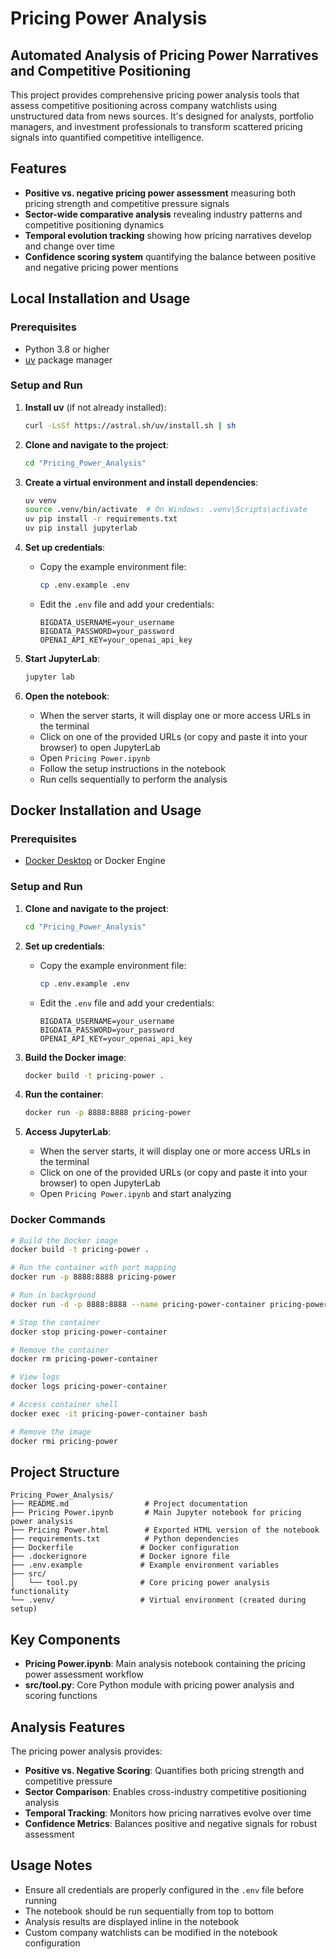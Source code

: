 # Pricing Power Analysis

## Automated Analysis of Pricing Power Narratives and Competitive Positioning

This project provides comprehensive pricing power analysis tools that assess competitive positioning across company watchlists using unstructured data from news sources. It's designed for analysts, portfolio managers, and investment professionals to transform scattered pricing signals into quantified competitive intelligence.

## Features

- **Positive vs. negative pricing power assessment** measuring both pricing strength and competitive pressure signals
- **Sector-wide comparative analysis** revealing industry patterns and competitive positioning dynamics
- **Temporal evolution tracking** showing how pricing narratives develop and change over time
- **Confidence scoring system** quantifying the balance between positive and negative pricing power mentions

## Local Installation and Usage

### Prerequisites
- Python 3.8 or higher
- [uv](https://github.com/astral-sh/uv) package manager

### Setup and Run

1. **Install uv** (if not already installed):
   ```bash
   curl -LsSf https://astral.sh/uv/install.sh | sh
   ```

2. **Clone and navigate to the project**:
   ```bash
   cd "Pricing_Power_Analysis"
   ```

3. **Create a virtual environment and install dependencies**:
   ```bash
   uv venv
   source .venv/bin/activate  # On Windows: .venv\Scripts\activate
   uv pip install -r requirements.txt
   uv pip install jupyterlab
   ```

4. **Set up credentials**:
   - Copy the example environment file:
     ```bash
     cp .env.example .env
     ```
   - Edit the `.env` file and add your credentials:
     ```
     BIGDATA_USERNAME=your_username
     BIGDATA_PASSWORD=your_password
     OPENAI_API_KEY=your_openai_api_key
     ```

5. **Start JupyterLab**:
   ```bash
   jupyter lab
   ```

6. **Open the notebook**:
   - When the server starts, it will display one or more access URLs in the terminal
   - Click on one of the provided URLs (or copy and paste it into your browser) to open JupyterLab
   - Open `Pricing Power.ipynb`
   - Follow the setup instructions in the notebook
   - Run cells sequentially to perform the analysis

## Docker Installation and Usage

### Prerequisites
- [Docker Desktop](https://www.docker.com/products/docker-desktop/) or Docker Engine

### Setup and Run

1. **Clone and navigate to the project**:
   ```bash
   cd "Pricing_Power_Analysis"
   ```

2. **Set up credentials**:
   - Copy the example environment file:
     ```bash
     cp .env.example .env
     ```
   - Edit the `.env` file and add your credentials:
     ```
     BIGDATA_USERNAME=your_username
     BIGDATA_PASSWORD=your_password
     OPENAI_API_KEY=your_openai_api_key
     ```

3. **Build the Docker image**:
   ```bash
   docker build -t pricing-power .
   ```

4. **Run the container**:
   ```bash
   docker run -p 8888:8888 pricing-power
   ```

5. **Access JupyterLab**:
   - When the server starts, it will display one or more access URLs in the terminal
   - Click on one of the provided URLs (or copy and paste it into your browser) to open JupyterLab
   - Open `Pricing Power.ipynb` and start analyzing

### Docker Commands

```bash
# Build the Docker image
docker build -t pricing-power .

# Run the container with port mapping
docker run -p 8888:8888 pricing-power

# Run in background
docker run -d -p 8888:8888 --name pricing-power-container pricing-power

# Stop the container
docker stop pricing-power-container

# Remove the container
docker rm pricing-power-container

# View logs
docker logs pricing-power-container

# Access container shell
docker exec -it pricing-power-container bash

# Remove the image
docker rmi pricing-power
```

## Project Structure

```
Pricing_Power_Analysis/
├── README.md                 # Project documentation
├── Pricing Power.ipynb       # Main Jupyter notebook for pricing power analysis
├── Pricing Power.html        # Exported HTML version of the notebook
├── requirements.txt          # Python dependencies
├── Dockerfile               # Docker configuration
├── .dockerignore            # Docker ignore file
├── .env.example             # Example environment variables
├── src/
│   └── tool.py              # Core pricing power analysis functionality
└── .venv/                   # Virtual environment (created during setup)
```

## Key Components

- **Pricing Power.ipynb**: Main analysis notebook containing the pricing power assessment workflow
- **src/tool.py**: Core Python module with pricing power analysis and scoring functions

## Analysis Features

The pricing power analysis provides:
- **Positive vs. Negative Scoring**: Quantifies both pricing strength and competitive pressure
- **Sector Comparison**: Enables cross-industry competitive positioning analysis
- **Temporal Tracking**: Monitors how pricing narratives evolve over time
- **Confidence Metrics**: Balances positive and negative signals for robust assessment

## Usage Notes

- Ensure all credentials are properly configured in the `.env` file before running
- The notebook should be run sequentially from top to bottom
- Analysis results are displayed inline in the notebook
- Custom company watchlists can be modified in the notebook configuration